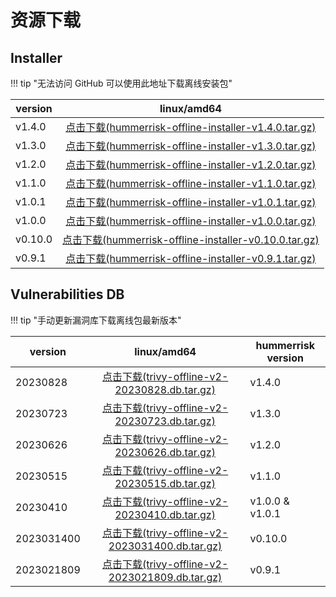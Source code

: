 # 资源下载

## Installer

!!! tip "无法访问 GitHub 可以使用此地址下载离线安装包"

| version |                                                                            linux/amd64                                                                             |
|---------|:------------------------------------------------------------------------------------------------------------------------------------------------------------------:|
| v1.4.0  |  [点击下载(hummerrisk-offline-installer-v1.4.0.tar.gz)](https://download.hummerrisk.com/offline-package/hummerrisk/x86_64/hummerrisk-offline-installer-v1.3.0.tar.gz)  |
| v1.3.0  |  [点击下载(hummerrisk-offline-installer-v1.3.0.tar.gz)](https://download.hummerrisk.com/offline-package/hummerrisk/x86_64/hummerrisk-offline-installer-v1.3.0.tar.gz)  |
| v1.2.0  |  [点击下载(hummerrisk-offline-installer-v1.2.0.tar.gz)](https://download.hummerrisk.com/offline-package/hummerrisk/x86_64/hummerrisk-offline-installer-v1.2.0.tar.gz)  |
| v1.1.0  |  [点击下载(hummerrisk-offline-installer-v1.1.0.tar.gz)](https://download.hummerrisk.com/offline-package/hummerrisk/x86_64/hummerrisk-offline-installer-v1.1.0.tar.gz)  |
| v1.0.1  |  [点击下载(hummerrisk-offline-installer-v1.0.1.tar.gz)](https://download.hummerrisk.com/offline-package/hummerrisk/x86_64/hummerrisk-offline-installer-v1.0.1.tar.gz)  |
| v1.0.0  |  [点击下载(hummerrisk-offline-installer-v1.0.0.tar.gz)](https://download.hummerrisk.com/offline-package/hummerrisk/x86_64/hummerrisk-offline-installer-v1.0.0.tar.gz)  |
| v0.10.0 | [点击下载(hummerrisk-offline-installer-v0.10.0.tar.gz)](https://company.hummercloud.com/offline-package/hummerrisk/x86_64/hummerrisk-offline-installer-v0.10.0.tar.gz) |
| v0.9.1  |  [点击下载(hummerrisk-offline-installer-v0.9.1.tar.gz)](https://company.hummercloud.com/offline-package/hummerrisk/x86_64/hummerrisk-offline-installer-v0.9.1.tar.gz)  |


## Vulnerabilities DB

!!! tip "手动更新漏洞库下载离线包最新版本"

| version    |                                                                     linux/amd64                                                                     | hummerrisk version |
|------------|:---------------------------------------------------------------------------------------------------------------------------------------------------:|--------------------|
| 20230828   |   [点击下载(trivy-offline-v2-20230828.db.tar.gz)](https://download.hummerrisk.com/offline-package/trivy/trivy-db/trivy-offline-v2-20230828.db.tar.gz)   | v1.4.0             |
| 20230723   |   [点击下载(trivy-offline-v2-20230723.db.tar.gz)](https://download.hummerrisk.com/offline-package/trivy/trivy-db/trivy-offline-v2-20230723.db.tar.gz)   | v1.3.0             |
| 20230626   |   [点击下载(trivy-offline-v2-20230626.db.tar.gz)](https://download.hummerrisk.com/offline-package/trivy/trivy-db/trivy-offline-v2-20230626.db.tar.gz)   | v1.2.0             |
| 20230515   |   [点击下载(trivy-offline-v2-20230515.db.tar.gz)](https://download.hummerrisk.com/offline-package/trivy/trivy-db/trivy-offline-v2-20230515.db.tar.gz)   | v1.1.0             |
| 20230410   |   [点击下载(trivy-offline-v2-20230410.db.tar.gz)](https://download.hummerrisk.com/offline-package/trivy/trivy-db/trivy-offline-v2-20230410.db.tar.gz)   | v1.0.0 & v1.0.1    |
| 2023031400 | [点击下载(trivy-offline-v2-2023031400.db.tar.gz)](https://company.hummercloud.com/offline-package/trivy/trivy-db/trivy-offline-v2-2023031400.db.tar.gz) | v0.10.0            |
| 2023021809 | [点击下载(trivy-offline-v2-2023021809.db.tar.gz)](https://company.hummercloud.com/offline-package/trivy/trivy-db/trivy-offline-v2-2023021809.db.tar.gz) | v0.9.1             |
